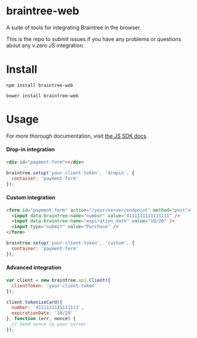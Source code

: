 braintree-web
=================

A suite of tools for integrating Braintree in the browser.

This is the repo to submit issues if you have any problems or questions about any v.zero JS integration.

Install
=======

```
npm install braintree-web
```

```
bower install braintree-web
```

Usage
=====

For more thorough documentation, visit [the JS SDK docs](https://developers.braintreepayments.com/javascript/sdk/client).

#### Drop-in integration

```html
<div id="payment-form"></div>
```

```javascript
braintree.setup('your-client-token', 'dropin', {
  container: 'payment-form'
});
```

#### Custom integration

```html
<form id="payment-form" action="/your/server/endpoint" method="post">
  <input data-braintree-name="number" value="4111111111111111" />
  <input data-braintree-name="expiration_date" value="10/20" />
  <input type="submit" value="Purchase" />
</form>
```

```javascript
braintree.setup('your-client-token', 'custom', {
  container: 'payment-form'
});
```

#### Advanced integration

```javascript
var client = new braintree.api.Client({
  clientToken: 'your-client-token'
});

client.tokenizeCard({
  number: '4111111111111111',
  expirationDate: '10/20'
}, function (err, nonce) {
  // Send nonce to your server
});
```


